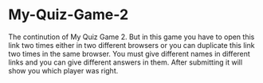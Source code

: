 # My-Quiz-Game-2
The continution of My Quiz Game 2. But in this game you have to open this link two times either in two different browsers or you can duplicate this link two times in the same browser. You must give different names in different links and you can give different answers in them. After submitting it will show you which player was right.
